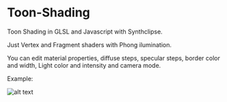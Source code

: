 # Toon-Shading

Toon Shading in GLSL and Javascript with Synthclipse. 

Just Vertex and Fragment shaders with Phong ilumination.

You can edit material properties, diffuse steps, specular steps, border color and width, Light color and intensity and camera mode.

Example:

![alt text](https://i.imgur.com/uotpJeP.png)